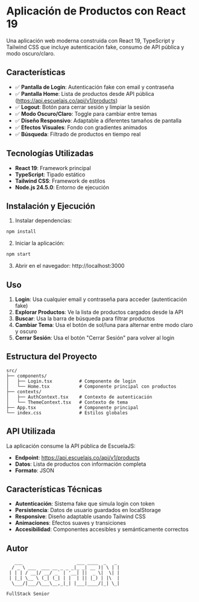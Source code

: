 # Aplicación de Productos con React 19

Una aplicación web moderna construida con React 19, TypeScript y Tailwind CSS que incluye autenticación fake, consumo de API pública y modo oscuro/claro.

## Características

- ✅ **Pantalla de Login**: Autenticación fake con email y contraseña
- ✅ **Pantalla Home**: Lista de productos desde API pública (https://api.escuelajs.co/api/v1/products)
- ✅ **Logout**: Botón para cerrar sesión y limpiar la sesión
- ✅ **Modo Oscuro/Claro**: Toggle para cambiar entre temas
- ✅ **Diseño Responsivo**: Adaptable a diferentes tamaños de pantalla
- ✅ **Efectos Visuales**: Fondo con gradientes animados
- ✅ **Búsqueda**: Filtrado de productos en tiempo real

## Tecnologías Utilizadas

- **React 19**: Framework principal
- **TypeScript**: Tipado estático
- **Tailwind CSS**: Framework de estilos
- **Node.js 24.5.0**: Entorno de ejecución

## Instalación y Ejecución

1. Instalar dependencias:
```bash
npm install
```

2. Iniciar la aplicación:
```bash
npm start
```

3. Abrir en el navegador: http://localhost:3000

## Uso

1. **Login**: Usa cualquier email y contraseña para acceder (autenticación fake)
2. **Explorar Productos**: Ve la lista de productos cargados desde la API
3. **Buscar**: Usa la barra de búsqueda para filtrar productos
4. **Cambiar Tema**: Usa el botón de sol/luna para alternar entre modo claro y oscuro
5. **Cerrar Sesión**: Usa el botón "Cerrar Sesión" para volver al login

## Estructura del Proyecto

```
src/
├── components/
│   ├── Login.tsx          # Componente de login
│   └── Home.tsx           # Componente principal con productos
├── contexts/
│   ├── AuthContext.tsx    # Contexto de autenticación
│   └── ThemeContext.tsx   # Contexto de tema
├── App.tsx                # Componente principal
└── index.css              # Estilos globales
```

## API Utilizada

La aplicación consume la API pública de EscuelaJS:
- **Endpoint**: https://api.escuelajs.co/api/v1/products
- **Datos**: Lista de productos con información completa
- **Formato**: JSON

## Características Técnicas

- **Autenticación**: Sistema fake que simula login con token
- **Persistencia**: Datos de usuario guardados en localStorage
- **Responsive**: Diseño adaptable usando Tailwind CSS
- **Animaciones**: Efectos suaves y transiciones
- **Accesibilidad**: Componentes accesibles y semánticamente correctos

## Autor

```
   ___                    ___ ____  _   _ 
  / _ \ ___  ___ __ _ _ _|_ _| __ )| \ | |
 | | | / __|/ __/ _` | '__| ||  _ \|  \| |
 | |_| \__ \ (_| (_| | |  | || |_) | |\  |
  \___/|___/\___\__,_|_| |___|____/|_| \_|
                                          
FullStack Senior
```